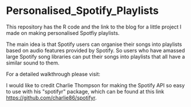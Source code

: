 # Personalised_Spotify_Playlists

This repository has the R code and the link to the blog for a little project I made on making personalised Spotfiy playlists.

The main idea is that Spotify users can organise their songs into playlists based on audio features provided by Spotify. So users who have amassed large Spotify song libraries can put their songs into playlists that all have a similar sound to them.

For a detailed walkthrough please visit: 

I would like to credit Charlie Thompson for making the Spotify API so easy to use with his "spotifyr" package, which can be found at this link https://github.com/charlie86/spotifyr.

